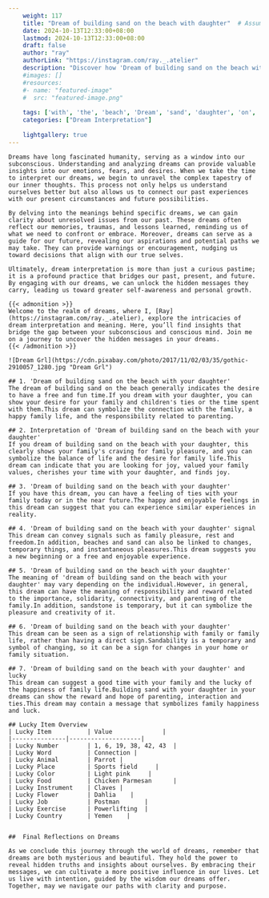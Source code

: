 ```yaml
---
    weight: 117
    title: "Dream of building sand on the beach with daughter"  # Assuming 'title' column exists
    date: 2024-10-13T12:33:00+08:00
    lastmod: 2024-10-13T12:33:00+08:00
    draft: false
    author: "ray"
    authorLink: "https://instagram.com/ray._.atelier"
    description: "Discover how 'Dream of building sand on the beach with daughter' can interpret your future and uncover its significant meanings in your life."
    #images: []
    #resources:
    #- name: "featured-image"
    #  src: "featured-image.png"
    
    tags: ['with', 'the', 'beach', 'Dream', 'sand', 'daughter', 'on', 'of', 'building']
    categories: ["Dream Interpretation"]
    
    lightgallery: true
---
```

    
    Dreams have long fascinated humanity, serving as a window into our subconscious. Understanding and analyzing dreams can provide valuable insights into our emotions, fears, and desires. When we take the time to interpret our dreams, we begin to unravel the complex tapestry of our inner thoughts. This process not only helps us understand ourselves better but also allows us to connect our past experiences with our present circumstances and future possibilities.
    
    By delving into the meanings behind specific dreams, we can gain clarity about unresolved issues from our past. These dreams often reflect our memories, traumas, and lessons learned, reminding us of what we need to confront or embrace. Moreover, dreams can serve as a guide for our future, revealing our aspirations and potential paths we may take. They can provide warnings or encouragement, nudging us toward decisions that align with our true selves.
    
    Ultimately, dream interpretation is more than just a curious pastime; it is a profound practice that bridges our past, present, and future. By engaging with our dreams, we can unlock the hidden messages they carry, leading us toward greater self-awareness and personal growth.
    
    {{< admonition >}}
    Welcome to the realm of dreams, where I, [Ray](https://instagram.com/ray._.atelier), explore the intricacies of dream interpretation and meaning. Here, you’ll find insights that bridge the gap between your subconscious and conscious mind. Join me on a journey to uncover the hidden messages in your dreams.
    {{< /admonition >}}
    
    ![Dream Grl](https://cdn.pixabay.com/photo/2017/11/02/03/35/gothic-2910057_1280.jpg "Dream Grl")
    
    ## 1. 'Dream of building sand on the beach with your daughter'
    The dream of building sand on the beach generally indicates the desire to have a free and fun time.If you dream with your daughter, you can show your desire for your family and children's ties or the time spent with them.This dream can symbolize the connection with the family, a happy family life, and the responsibility related to parenting.
    
    ## 2. Interpretation of 'Dream of building sand on the beach with your daughter'
    If you dream of building sand on the beach with your daughter, this clearly shows your family's craving for family pleasure, and you can symbolize the balance of life and the desire for family life.This dream can indicate that you are looking for joy, valued your family values, cherishes your time with your daughter, and finds joy.
    
    ## 3. 'Dream of building sand on the beach with your daughter'
    If you have this dream, you can have a feeling of ties with your family today or in the near future.The happy and enjoyable feelings in this dream can suggest that you can experience similar experiences in reality.
    
    ## 4. 'Dream of building sand on the beach with your daughter' signal
    This dream can convey signals such as family pleasure, rest and freedom.In addition, beaches and sand can also be linked to changes, temporary things, and instantaneous pleasures.This dream suggests you a new beginning or a free and enjoyable experience.
    
    ## 5. 'Dream of building sand on the beach with your daughter'
    The meaning of 'dream of building sand on the beach with your daughter' may vary depending on the individual.However, in general, this dream can have the meaning of responsibility and reward related to the importance, solidarity, connectivity, and parenting of the family.In addition, sandstone is temporary, but it can symbolize the pleasure and creativity of it.
    
    ## 6. 'Dream of building sand on the beach with your daughter'
    This dream can be seen as a sign of relationship with family or family life, rather than having a direct sign.Sandability is a temporary and symbol of changing, so it can be a sign for changes in your home or family situation.
    
    ## 7. 'Dream of building sand on the beach with your daughter' and lucky
    This dream can suggest a good time with your family and the lucky of the happiness of family life.Building sand with your daughter in your dreams can show the reward and hope of parenting, interaction and ties.This dream may contain a message that symbolizes family happiness and luck.
    
    ## Lucky Item Overview
    | Lucky Item          | Value              |
    |---------------|--------------------|
    | Lucky Number        | 1, 6, 19, 38, 42, 43  |
    | Lucky Word          | Connection |
    | Lucky Animal        | Parrot |
    | Lucky Place         | Sports field     |
    | Lucky Color         | Light pink     |
    | Lucky Food          | Chicken Parmesan      |
    | Lucky Instrument    | Claves |
    | Lucky Flower        | Dahlia    |
    | Lucky Job           | Postman       |
    | Lucky Exercise      | Powerlifting  |
    | Lucky Country       | Yemen    |
    
    
    ##  Final Reflections on Dreams
    
    As we conclude this journey through the world of dreams, remember that dreams are both mysterious and beautiful. They hold the power to reveal hidden truths and insights about ourselves. By embracing their messages, we can cultivate a more positive influence in our lives. Let us live with intention, guided by the wisdom our dreams offer. Together, may we navigate our paths with clarity and purpose.
    